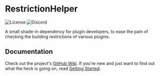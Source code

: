 # RestrictionHelper
![License](https://img.shields.io/github/license/TehBrian/RestrictionHelper)
![Discord](https://img.shields.io/discord/791861916314239006)

A small shade-in dependency for plugin developers, to ease the pain of checking
the building restrictions of various plugins.

## Documentation
Check out the project's [GitHub Wiki][wiki]. If you're new and just want to find
out what the heck is going on, read [Getting Started][gs].

[wiki]: https://github.com/TehBrian/RestrictionHelper/wiki

[gs]: https://github.com/TehBrian/RestrictionHelper/wiki/Getting-Started
